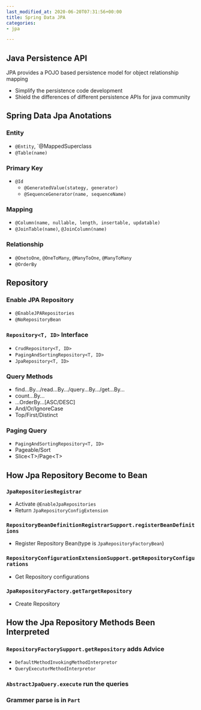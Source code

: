 ```yaml
---
last_modified_at: 2020-06-20T07:31:56+00:00
title: Spring Data JPA
categories:
- jpa

---
```

## Java Persistence API
JPA provides a POJO based persistence model for object relationship mapping
* Simplify the persistence code development
* Shield the differences of different persistence APIs for java community

## Spring Data Jpa Anotations
### Entity
* `@Entity`, `@MappedSuperclass
* `@Table(name)`

### Primary Key
* `@Id`
  * `@GeneratedValue(stategy, generator)`
  * `@SequenceGenerator(name, sequenceName)`
  
### Mapping
* `@Column(name, nullable, length, insertable, updatable)`
* `@JoinTable(name)`, `@JoinColumn(name)`

### Relationship
* `@OnetoOne`, `@OneToMany`, `@ManyToOne`, `@ManyToMany`
* `@OrderBy`

## Repository
### Enable JPA Repository
* `@EnableJPARepositories`
* `@NoRepositoryBean`

### `Repository<T, ID>` Interface
* `CrudRepository<T, ID>`
* `PagingAndSortingRepository<T, ID>`
* `JpaRepository<T, ID>`

### Query Methods
* find...By.../read...By.../query...By.../get...By...
* count...By...
* ...OrderBy...\[ASC/DESC\]
* And/Or/IgnoreCase
* Top/First/Distinct

### Paging Query
* `PagingAndSortingRepository<T, ID>`
* Pageable/Sort
* Slice\<T\>/Page\<T\>


## How Jpa Repository Become to Bean
### `JpaRepositoriesRegistrar`
* Activate `@EnableJpaRepositories`
* Return `JpaRepositoryConfigExtension`

### `RepositoryBeanDefinitionRegistrarSupport.registerBeanDefinitions`
* Register Repository Bean(type is `JpaRepositoryFactoryBean`)

### `RepositoryConfigurationExtensionSupport.getRepositoryConfigurations`
* Get Repository configurations

### `JpaRepositoryFactory.getTargetRepository`
* Create Repository

## How the Jpa Repository Methods Been Interpreted
### `RepositoryFactorySupport.getRepository` adds Advice
* `DefaultMethodInvokingMethodInterpretor`
* `QueryExecutorMethodInterpretor`
### `AbstractJpaQuery.execute` run the queries
### Grammer parse is in `Part`